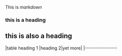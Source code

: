 This is *markdown*

### this is a heading

## this is also a heading

|table heading 1 |heading 2|yet more|
|----------------
